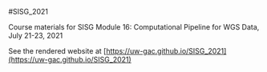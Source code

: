 #SISG_2021

Course materials for SISG Module 16: Computational Pipeline for WGS Data, July 21-23, 2021

See the rendered website at
[https://uw-gac.github.io/SISG_2021](https://uw-gac.github.io/SISG_2021)
